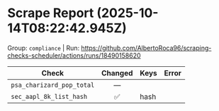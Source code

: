 # Scrape Report (2025-10-14T08:22:42.945Z)

Group: `compliance`  |  Run: https://github.com/AlbertoRoca96/scraping-checks-scheduler/actions/runs/18490158620

| Check | Changed | Keys | Error |
|---|:---:|:--|:--|
| `psa_charizard_pop_total` | — |  |  |
| `sec_aapl_8k_list_hash` | ✅ | hash |  |
